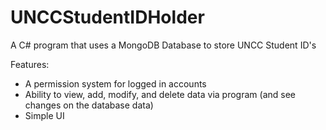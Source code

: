 # UNCCStudentIDHolder
A C# program that uses a MongoDB Database to store UNCC Student ID's

Features:
- A permission system for logged in accounts
- Ability to view, add, modify, and delete data via program (and see changes on the database data)
- Simple UI
